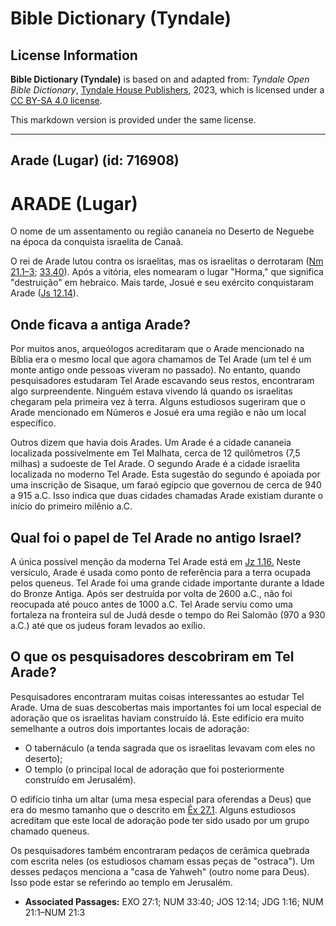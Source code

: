 # Bible Dictionary (Tyndale)

## License Information

**Bible Dictionary (Tyndale)** is based on and adapted from: _Tyndale Open Bible Dictionary_, [Tyndale House Publishers](https://tyndaleopenresources.com/), 2023, which is licensed under a [CC BY-SA 4.0 license](https://creativecommons.org/licenses/by-sa/4.0/legalcode.en).

This markdown version is provided under the same license.



--------------------------------

## Arade (Lugar) (id: 716908)

ARADE (Lugar)
=============

O nome de um assentamento ou região cananeia no Deserto de Neguebe na época da conquista israelita de Canaã.

O rei de Arade lutou contra os israelitas, mas os israelitas o derrotaram ([Nm 21\.1–3](https://ref.ly/Num21:1-Num21:3); [33\.40](https://ref.ly/Num33:40)). Após a vitória, eles nomearam o lugar "Horma," que significa "destruição" em hebraico. Mais tarde, Josué e seu exército conquistaram Arade ([Js 12\.14](https://ref.ly/Josh12:14)).

Onde ficava a antiga Arade?
---------------------------

Por muitos anos, arqueólogos acreditaram que o Arade mencionado na Bíblia era o mesmo local que agora chamamos de Tel Arade (um tel é um monte antigo onde pessoas viveram no passado). No entanto, quando pesquisadores estudaram Tel Arade escavando seus restos, encontraram algo surpreendente. Ninguém estava vivendo lá quando os israelitas chegaram pela primeira vez à terra. Alguns estudiosos sugeriram que o Arade mencionado em Números e Josué era uma região e não um local específico.

Outros dizem que havia dois Arades. Um Arade é a cidade cananeia localizada possivelmente em Tel Malhata, cerca de 12 quilômetros (7,5 milhas) a sudoeste de Tel Arade. O segundo Arade é a cidade israelita localizada no moderno Tel Arade. Esta sugestão do segundo é apoiada por uma inscrição de Sisaque, um faraó egípcio que governou de cerca de 940 a 915 a.C. Isso indica que duas cidades chamadas Arade existiam durante o início do primeiro milênio a.C.

Qual foi o papel de Tel Arade no antigo Israel?
-----------------------------------------------

A única possível menção da moderna Tel Arade está em [Jz 1\.16\.](https://ref.ly/Judg1:16) Neste versículo, Arade é usada como ponto de referência para a terra ocupada pelos queneus. Tel Arade foi uma grande cidade importante durante a Idade do Bronze Antiga. Após ser destruída por volta de 2600 a.C., não foi reocupada até pouco antes de 1000 a.C. Tel Arade serviu como uma fortaleza na fronteira sul de Judá desde o tempo do Rei Salomão (970 a 930 a.C.) até que os judeus foram levados ao exílio.

O que os pesquisadores descobriram em Tel Arade?
------------------------------------------------

Pesquisadores encontraram muitas coisas interessantes ao estudar Tel Arade. Uma de suas descobertas mais importantes foi um local especial de adoração que os israelitas haviam construído lá. Este edifício era muito semelhante a outros dois importantes locais de adoração:

* O tabernáculo (a tenda sagrada que os israelitas levavam com eles no deserto);
* O templo (o principal local de adoração que foi posteriormente construído em Jerusalém).

O edifício tinha um altar (uma mesa especial para oferendas a Deus) que era do mesmo tamanho que o descrito em [Êx 27\.1](https://ref.ly/Exod27:1). Alguns estudiosos acreditam que este local de adoração pode ter sido usado por um grupo chamado queneus.

Os pesquisadores também encontraram pedaços de cerâmica quebrada com escrita neles (os estudiosos chamam essas peças de "ostraca"). Um desses pedaços menciona a "casa de Yahweh" (outro nome para Deus). Isso pode estar se referindo ao templo em Jerusalém.

* **Associated Passages:** EXO 27:1; NUM 33:40; JOS 12:14; JDG 1:16; NUM 21:1–NUM 21:3

